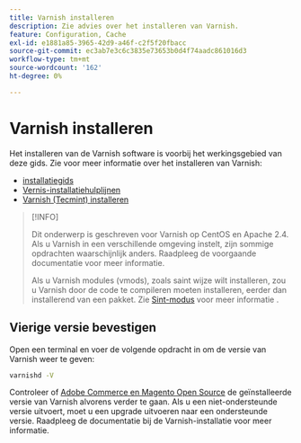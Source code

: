 ```yaml
---
title: Varnish installeren
description: Zie advies over het installeren van Varnish.
feature: Configuration, Cache
exl-id: e1881a85-3965-42d9-a46f-c2f5f20fbacc
source-git-commit: ec3ab7e3c6c3835e73653b0d4f74aadc861016d3
workflow-type: tm+mt
source-wordcount: '162'
ht-degree: 0%

---
```


# Varnish installeren

Het installeren van de Varnish software is voorbij het werkingsgebied van deze gids. Zie voor meer informatie over het installeren van Varnish:

- [installatiegids](https://www.varnish-software.com/developers/tutorials/installing-varnish-ubuntu/)
- [Vernis-installatiehulplijnen](https://www.varnish-cache.org/docs)
- [Varnish (Tecmint) installeren](https://www.tecmint.com/install-varnish-cache-web-accelerator/)

>[!INFO]
>
>Dit onderwerp is geschreven voor Varnish op CentOS en Apache 2.4. Als u Varnish in een verschillende omgeving instelt, zijn sommige opdrachten waarschijnlijk anders. Raadpleeg de voorgaande documentatie voor meer informatie.
>
>Als u Varnish modules (vmods), zoals saint wijze wilt installeren, zou u Varnish door de code te compileren moeten installeren, eerder dan installerend van een pakket. Zie [Sint-modus](config-varnish-advanced.md#saint-mode) voor meer informatie .

## Vierige versie bevestigen

Open een terminal en voer de volgende opdracht in om de versie van Varnish weer te geven:

```bash
varnishd -V
```

Controleer of [Adobe Commerce en Magento Open Source](../../installation/system-requirements.md) de geïnstalleerde versie van Varnish alvorens verder te gaan. Als u een niet-ondersteunde versie uitvoert, moet u een upgrade uitvoeren naar een ondersteunde versie. Raadpleeg de documentatie bij de Varnish-installatie voor meer informatie.
